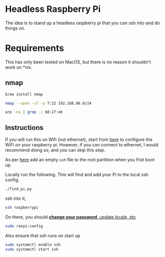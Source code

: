 Headless Raspberry Pi
======================

The idea is to stand up a headless raspberry pi that you can ssh into and do things on. 

Requirements
============

This has only been tested on MacOS, but there is no reason it shouldn't work on *nix.
 
nmap
---

```bash
brew install nmap
```

```bash
nmap --open -sT -p T:22 192.168.86.0/24

arp -na | grep -i b8:27:eb
```

Instructions
-------------

If you will run this on Wifi (not ethernet), start from [here](https://www.raspberrypi.org/documentation/configuration/wireless/headless.md) to configure the WiFi on your raspberry pi. However, if you can connect to ethernet, I would recommend doing so, and you can skip this step. 

As per [here](https://www.raspberrypi.org/documentation/remote-access/ssh/README.md) add an empty `ssh` file to the root partition when you frist boot up. 

Locally run the following. This will find and add your Pi to the local ssh config.  

```bash
./find_pi.py
```

ssh into it, 

```bash
ssh raspberrypi
```

On there, you should [**change your password**, update locale, etc](https://www.raspberrypi.org/documentation/configuration/raspi-config.md)

```bash
sudo raspi-config
```

Also ensure that ssh runs on start up

```bash
sudo systemctl enable ssh
sudo systemctl start ssh
``` 

